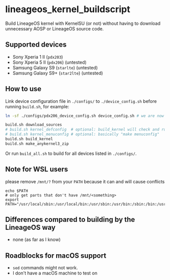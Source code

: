 # lineageos_kernel_buildscript

Build LineageOS kernel with KernelSU (or not) without having to download unnecessary AOSP or LineageOS source code.

## Supported devices

- Sony Xperia 1 II (`pdx203`)
- Sony Xperia 5 II (`pdx206`) (untested)
- Samsung Galaxy S9 (`starlte`) (untested)
- Samsung Galaxy S9+ (`star2lte`) (untested)

## How to use

Link device configuration file in `./configs/` to `./device_config.sh` before running `build.sh`, for example:

```bash
ln -sf ./configs/pdx206_device_config.sh device_config.sh # we are now building for pdx206
```

```bash
build.sh download_sources
# build.sh kernel_defconfig  # optional: build_kernel will check and run it for you if it can't find .config
# build.sh kernel_menuconfig # optional: basically "make menuconfig"
build.sh build_kernel
build.sh make_anykernel3_zip
```

Or run `build_all.sh` to build for all devices listed in `./configs/`.

## Note for WSL users

please remove `/mnt/?` from your `PATH` because it can and will cause conflicts

```
echo $PATH
# only get parts that don't have /mnt/<something>
export PATH="/usr/local/sbin:/usr/local/bin:/usr/sbin:/usr/bin:/sbin:/bin:/usr/games:/usr/local/games:/usr/lib/wsl/lib"
```

## Differences compared to building by the LineageOS way

- none (as far as I know)

## Roadblocks for macOS support

- `sed` commands might not work.
- I don't have a macOS machine to test on

